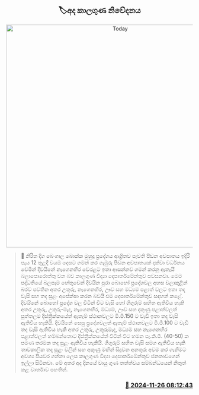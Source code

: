 <p align='center'><b><h2 align='center' title='Today's weather forecast'>🏷අද කාලගුණ නිවේදනය</h2></b></p>
<p align='center'><img src='https://helakuru.sgp1.cdn.digitaloceanspaces.com/esana/images/lib/weather-thumb-new-1[1].jpg' width='600' alt='Today's weather forecast'></p>

>📝 නිරිත දිග බෙංගාල බොක්ක මුහුදු ප්‍රදේශය ආශ්‍රිතව පැවති පීඩන අවපාතය ඉදිරි පැය 12 තුළදී වයඹ දෙසට ගමන් කර ගැඹුරු පීඩන අවපාතයක් දක්වා වර්ධනය වෙමින් දිවයිනේ නැගෙනහිර වෙරළට ඉතා ආසන්නව ගමන් කරනු ඇතැයි බලාපොරොත්තු වන බව කාලගුණ විද්‍යා දෙපාර්තමේන්තුව පවසනවා.
මෙම පද්ධතියේ බලපෑම හේතුවෙන් දිවයින පුරා බොහෝ ප්‍රදේශවල අහස වලාකුළින් බරව පවතින අතර උතුරු, නැගෙනහිර, ඌව සහ මධ්‍යම පළාත් වලට ඉතා තද වැසි සහ තද සුළං අපේක්ෂා කරන බවයි එම දෙපාර්තමේන්තුව සඳහන් කළේ.
දිවයිනේ බොහෝ ප්‍රදේශ වල විටින් විට වැසි හෝ ගිගුරුම් සහිත ඇතිවිය හැකි අතර උතුරු, උතුරු-මැද, නැගෙනහිර, මධ්‍යම, ඌව සහ දකුණු පළාත්වලත් පුත්තලම දිස්ත්‍රික්කයේත් ඇතැම් ස්ථානවලට මි.මී.150 ට වැඩි ඉතා තද වැසි ඇතිවිය හැකියි.
දිවයිනේ සෙසු ප්‍රදේශවලත් ඇතැම් ස්ථානවලට මි.මී.100 ට වැඩි තද වැසි ඇතිවිය හැකි අතර උතුරු, උතුරුමැද, මධ්‍යම සහ නැගෙනහිර පළාත්වලත් හම්බන්තොට දිස්ත්‍රික්කයේත් විටින් විට හමන පැ.කි.මී. (40-50) ක පමණ තරමක තද සුළං ඇතිවිය හැකියි.
ගිගුරුම් සහිත වැසි සමග ඇතිවිය හැකි තාවකාලික තද සුළං වලින් සහ අකුණු මඟින් සිදුවන අනතුරු අවම කර ගැනීමට අවශ්‍ය පියවර ගන්නා ලෙස කාලගුණ විද්‍යා දෙපාර්තමේන්තුව ජනතාවගෙන් ඉල්ලා සිටිනවා.
මේ අතර අද දිනයේ වායු ගුණ තත්ත්වය සම්බන්ධයෙන් නිතුත් කළ වාර්තාව පහතින්. 
 


<h3 align='right'><a href='https://www.helakuru.lk/esana/p/105434/'>📅 2024-11-26 08:12:43</a></h3>
